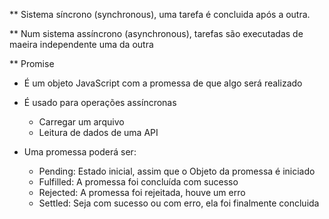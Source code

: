 \*\* Sistema síncrono (synchronous), uma tarefa é concluida após a outra.

\*\* Num sistema assíncrono (asynchronous), tarefas são executadas de maeira independente uma da outra

\*\* Promise

- É um objeto JavaScript com a promessa de que algo será realizado
- É usado para operações assíncronas

  - Carregar um arquivo
  - Leitura de dados de uma API

- Uma promessa poderá ser:
  - Pending: Estado inicial, assim que o Objeto da promessa é iniciado
  - Fulfilled: A promessa foi concluída com sucesso
  - Rejected: A promessa foi rejeitada, houve um erro
  - Settled: Seja com sucesso ou com erro, ela foi finalmente concluida
